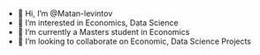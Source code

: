 - 👋 Hi, I’m @Matan-levintov
- 👀 I’m interested in Economics, Data Science 
- 🌱 I’m currently a Masters student in Economics
- 💞️ I’m looking to collaborate on Economic, Data Science Projects


<!---
Matan-levintov/Matan-levintov is a ✨ special ✨ repository because its `README.md` (this file) appears on your GitHub profile.
You can click the Preview link to take a look at your changes.
--->
